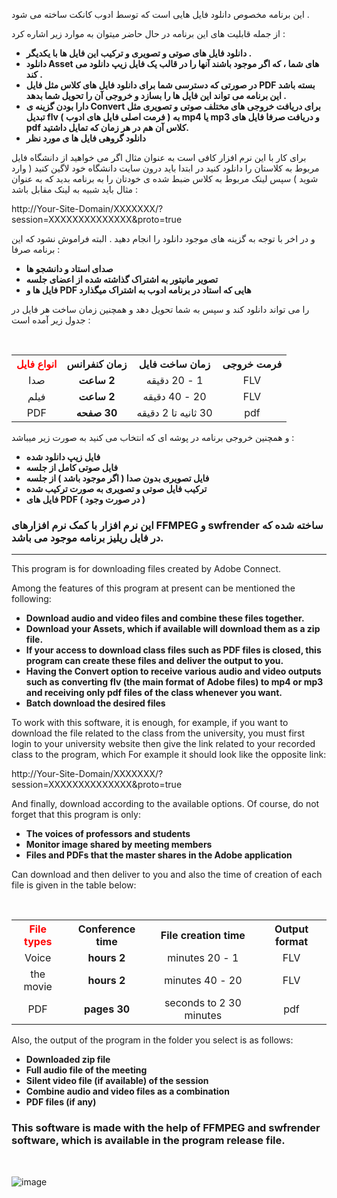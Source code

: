 <p>
  این برنامه مخصوص دانلود فایل هایی است که توسط ادوب کانکت ساخته می شود .
</p>
<p>
  از جمله قابلیت های این برنامه در حال حاضر میتوان به موارد زیر اشاره کرد :
 </p>

<b>
<ul>
    <li>
      دانلود فایل های صوتی و تصویری و ترکیب این فایل ها با یکدیگر .
  </li>
    <li>
      دانلود Asset های شما ، که اگر موجود باشند آنها را در قالب یک فایل زیپ دانلود می کند .
  </li>
    <li>
      در صورتی که دسترسی شما برای دانلود فایل های کلاس مثل فایل PDF بسته باشد این برنامه می تواند این فایل ها را بسازد و خروجی آن را تحویل شما بدهد .
  </li>
    <li>
      دارا بودن گزینه ی Convert برای دریافت خروجی های مختلف صوتی و تصویری مثل تبدیل flv ( فرمت اصلی فایل های ادوب ) به mp4 یا mp3 و دریافت صرفا فایل های pdf کلاس آن هم در هر زمان که تمایل داشتید.
  </li>
    <li> 
      دانلود گروهی فایل ها ی مورد نظر
  </li>
</ul>
</b> 


برای کار با این نرم افزار کافی است  به عنوان مثال اگر می خواهید از دانشگاه فایل مربوط به کلاستان را دانلود کنید در ابتدا باید درون سایت دانشگاه خود لاگین کنید ( وارد شوید ) سپس لینک مربوط به کلاس ضبط شده ی خودتان را به برنامه بدید که به عنوان مثال باید شبیه به لینک مقابل باشد :

http://Your-Site-Domain/XXXXXXX/?session=XXXXXXXXXXXXXX&proto=true

و در اخر با توجه به گزینه های موجود دانلود را انجام دهید .
البته فراموش نشود که این برنامه صرفا :
<b>
<ul>
  <li>
صدای استاد و دانشجو ها
  </li>
  <li>
تصویر مانیتور به اشتراک گذاشته شده از اعضای جلسه
  </li>
  <li>
فایل ها و PDF هایی که استاد در برنامه ادوب به اشتراک میگذارد
  </li>
</ul>
</b>
<p>
  را می تواند دانلود کند و سپس به شما تحویل دهد و همچنین زمان ساخت هر فایل در جدول زیر آمده است : 
  </p>
  <br>
  <table dir='ltr' align='center'>
    <tr dir='rtl' align='center'>
      <th>
        <span style="color: red;">
          انواع فایل
        </span>
      </th>
      <th>
        زمان کنفرانس
      </th>
      <th>
        زمان ساخت فایل
      </th>
      <th>
        فرمت خروجی
      </th>
  </tr>
  <tr dir='rtl' align='center'>
    <td>
      صدا
    </td>
    <td>
      <b>
        2 ساعت
      </b>
    </td>
    <td>
      1 - 20 دقیقه
    </td>
    <td>
      FLV
    </td>
  </tr>
  <tr dir='rtl' align='center'>
    <td>
      فیلم
    </td>
    <td>
      <b>
        2 ساعت
      </b>
    </td>
    <td>
      20 - 40 دقیقه
    </td>
    <td>
      FLV
    </td>
  </tr>
  <tr dir='rtl' align='center'>
    <td>
      PDF
    </td>
    <td>
      <b>
        30 صفحه
      </b>
    </td>
    <td >
      30 ثانیه تا 2 دقیقه
    </td>
    <td>
      pdf
    </td>
  </tr>
  </table>
  
  و همچنین خروجی برنامه در پوشه ای که انتخاب می کنید به صورت زیر میباشد :
<b>
<ul>
  <li>
    فایل زیپ دانلود شده
  </li>
  <li>
    فایل صوتی کامل از جلسه
  </li>
  <li>
    فایل تصویری بدون صدا ( اگر موجود باشد ) از جلسه  
  </li>
  <li>
    ترکیب فایل صوتی و تصویری به صورت ترکیب شده
  </li>
  <li>
    فایل های PDF ( در صورت وجود )
  </li>
  </ul>
</b>

<h3>
  این نرم افزار با کمک نرم افزارهای FFMPEG و swfrender ساخته شده که در فایل ریلیز برنامه موجود می باشد.
</h3>


<hr>

<p>
  This program is for downloading files created by Adobe Connect.
</p>
<p>
  Among the features of this program at present can be mentioned the following:
 </p>

<b>
<ul>
    <li>
      Download audio and video files and combine these files together.
  </li>
    <li>
      Download your Assets, which if available will download them as a zip file.
  </li>
    <li>
      If your access to download class files such as PDF files is closed, this program can create these files and deliver the output to you.
  </li>
    <li>
      Having the Convert option to receive various audio and video outputs such as converting flv (the main format of Adobe files) to mp4 or mp3 and receiving only pdf files of the class whenever you want.
  </li>
    <li>
      Batch download the desired files
  </li>
</ul>
</b>


To work with this software, it is enough, for example, if you want to download the file related to the class from the university, you must first login to your university website then give the link related to your recorded class to the program, which For example it should look like the opposite link:

http://Your-Site-Domain/XXXXXXX/?session=XXXXXXXXXXXXXX&proto=true

And finally, download according to the available options.
Of course, do not forget that this program is only:
<b>
<ul>
  <li>
The voices of professors and students
  </li>
  <li>
Monitor image shared by meeting members
  </li>
  <li>
Files and PDFs that the master shares in the Adobe application
  </li>
</ul>
</b>
<p>
  Can download and then deliver to you and also the time of creation of each file is given in the table below:
  </p>
  <br>
  <table dir = 'ltr' align = 'center'>
    <tr dir = 'rtl' align = 'center'>
      <th>
        <span style = "color: red;">
          File types
        </span>
      </th>
      <th>
        Conference time
      </th>
      <th>
        File creation time
      </th>
      <th>
        Output format
      </th>
  </tr>
  <tr dir = 'rtl' align = 'center'>
    <td>
      Voice
    </td>
    <td>
      <b>
        2 hours
      </b>
    </td>
    <td>
      1 - 20 minutes
    </td>
    <td>
      FLV
    </td>
  </tr>
  <tr dir = 'rtl' align = 'center'>
    <td>
      the movie
    </td>
    <td>
      <b>
        2 hours
      </b>
    </td>
    <td>
      20 - 40 minutes
    </td>
    <td>
      FLV
    </td>
  </tr>
  <tr dir = 'rtl' align = 'center'>
    <td>
      PDF
    </td>
    <td>
      <b>
        30 pages
      </b>
    </td>
    <td>
      30 seconds to 2 minutes
    </td>
    <td>
      pdf
    </td>
  </tr>
  </table>
  
  Also, the output of the program in the folder you select is as follows:
<b>
<ul>
  <li>
    Downloaded zip file
  </li>
  <li>
    Full audio file of the meeting
  </li>
  <li>
    Silent video file (if available) of the session
  </li>
  <li>
    Combine audio and video files as a combination
  </li>
  <li>
    PDF files (if any)
  </li>
  </ul>
</b>

<h3>
  This software is made with the help of FFMPEG and swfrender software, which is available in the program release file.
</h3>

<br>

![image](https://user-images.githubusercontent.com/72279011/165969468-52da8824-7d54-427f-bc7c-e0e2f5666e50.png)


